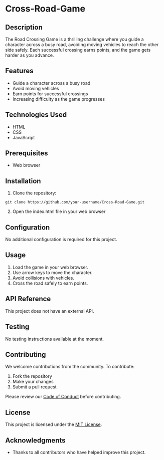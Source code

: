 # Cross-Road-Game

## Description
The Road Crossing Game is a thrilling challenge where you guide a character across a busy road, avoiding moving vehicles to reach the other side safely. Each successful crossing earns points, and the game gets harder as you advance.

## Features
- Guide a character across a busy road
- Avoid moving vehicles
- Earn points for successful crossings
- Increasing difficulty as the game progresses

## Technologies Used

- HTML
- CSS
- JavaScript

## Prerequisites

- Web browser

## Installation

1. Clone the repository:
```
git clone https://github.com/your-username/Cross-Road-Game.git
```
2. Open the index.html file in your web browser

## Configuration
No additional configuration is required for this project.

## Usage
1. Load the game in your web browser.
2. Use arrow keys to move the character.
3. Avoid collisions with vehicles.
4. Cross the road safely to earn points.

## API Reference
This project does not have an external API.

## Testing
No testing instructions available at the moment.

## Contributing
We welcome contributions from the community. To contribute:
1. Fork the repository
2. Make your changes
3. Submit a pull request

Please review our [Code of Conduct](CODE_OF_CONDUCT.md) before contributing.

## License
This project is licensed under the [MIT License](LICENSE).

## Acknowledgments
- Thanks to all contributors who have helped improve this project.
